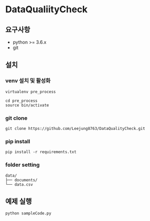 # DataQualiityCheck

## 요구사항
- python >= 3.6.x
- git 

## 설치

### venv 설치 및 활성화 
```
virtualenv pre_process 

cd pre_process 
source bin/activate
```

### git clone 
```
git clone https://github.com/Leejung8763/DataQualityCheck.git
```

### pip install 
```
pip install -r requirements.txt 
```

### folder setting
```
data/
├── documents/
└── data.csv
```   
    
## 예제 실행 
```
python sampleCode.py 
```
